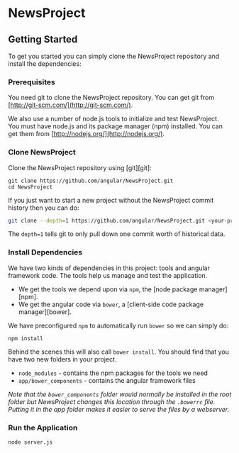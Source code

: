 # NewsProject


## Getting Started

To get you started you can simply clone the NewsProject repository and install the dependencies:

### Prerequisites

You need git to clone the NewsProject repository. You can get git from
[http://git-scm.com/](http://git-scm.com/).

We also use a number of node.js tools to initialize and test NewsProject. You must have node.js and
its package manager (npm) installed.  You can get them from [http://nodejs.org/](http://nodejs.org/).

### Clone NewsProject

Clone the NewsProject repository using [git][git]:

```
git clone https://github.com/angular/NewsProject.git
cd NewsProject
```

If you just want to start a new project without the NewsProject commit history then you can do:

```bash
git clone --depth=1 https://github.com/angular/NewsProject.git <your-project-name>
```

The `depth=1` tells git to only pull down one commit worth of historical data.

### Install Dependencies

We have two kinds of dependencies in this project: tools and angular framework code.  The tools help
us manage and test the application.

* We get the tools we depend upon via `npm`, the [node package manager][npm].
* We get the angular code via `bower`, a [client-side code package manager][bower].

We have preconfigured `npm` to automatically run `bower` so we can simply do:

```
npm install
```

Behind the scenes this will also call `bower install`.  You should find that you have two new
folders in your project.

* `node_modules` - contains the npm packages for the tools we need
* `app/bower_components` - contains the angular framework files

*Note that the `bower_components` folder would normally be installed in the root folder but
NewsProject changes this location through the `.bowerrc` file.  Putting it in the app folder makes
it easier to serve the files by a webserver.*

### Run the Application

```
node server.js
```
